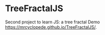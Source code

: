 # TreeFractalJS
Second project to learn JS: a tree fractal 
Demo https://mrcyclopede.github.io/TreeFractalJS/.
